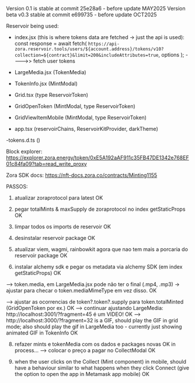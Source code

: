 Version 0.1 is stable at commit 25e28a6 - before update MAY2025
Version beta v0.3 stable at commit e699735 - before update OCT2025

Reservoir being used:

- index.jsx (this is where tokens data are fetched -> just the api is used):
  const response = await fetch(
  `https://api-zora.reservoir.tools/users/${account.address}/tokens/v10?collection=${contract}&limit=200&includeAttributes=true`,
  options
  ); ---->> fetch user tokens

- LargeMedia.jsx (TokenMedia)
- TokenInfo.jsx (MintModal)

- Grid.tsx (type ReservoirToken)
- GridOpenToken (MintModal, type ReservoirToken)
- GridViewItemMobile (MintModal, type ReservoirToken)

- app.tsx (reservoirChains, ReservoirKitProvider, darkTheme)

-tokens.d.ts ()

Block explorer:
https://explorer.zora.energy/token/0xE5A192aAF911c35FB47DE1342e768EF01c84fa09?tab=read_write_proxy

Zora SDK docs:
https://nft-docs.zora.co/contracts/Minting1155

PASSOS:

1. atualizar zoraprotocol para latest OK
2. pegar totalMints & maxSupply de zoraprotocol no index getStaticProps OK
3. limpar todos os imports de reservoir OK

4. desinstalar reservoir package OK
5. atualizar viem, wagmi, rainbowkit agora que nao tem mais a porcaria do reservoir package OK
6. instalar alchemy sdk e pegar os metadata via alchemy SDK (em index getStaticProps) OK

--> token.media, em LargeMedia.jsx pode não ter o final (.mp4, .mp3) -> ajustar para checar o token.mediaMimeType em vez disso. OK

--> ajustar as ocorrencias de token?.token?.supply para token.totalMinted (GridOpenToken por ex.) OK
--> continuar ajustando LargeMedia: http://localhost:3001/?fragment=45 é um VIDEO! OK
--> http://localhost:3000/?fragment=32 is a GIF, should play the GIF in grid mode; also should play the gif in LargeMedia too - currently just showing animated GIF in TokenInfo OK

8. refazer mints e tokenMedia com os dados e packages novas OK
   in process...
   --> colocar o preço a pagar no CollectModal OK

9. when the user clicks on the Collect (Mint component) in mobile, should have a behaviour similar to what happens when they click Connect (give the option to open the app in Metamask app mobile) OK
